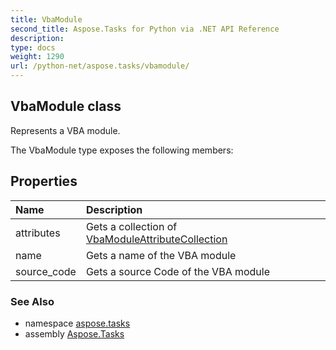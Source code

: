 ```yaml
---
title: VbaModule
second_title: Aspose.Tasks for Python via .NET API Reference
description: 
type: docs
weight: 1290
url: /python-net/aspose.tasks/vbamodule/
---
```


## VbaModule class

Represents a VBA module.

The VbaModule type exposes the following members:
## Properties
| Name | Description |
| :- | :- |
|attributes|Gets a collection of  [VbaModuleAttributeCollection](/tasks/python-net/aspose.tasks/vbamoduleattributecollection/)|
|name|Gets a name of the VBA module|
|source_code|Gets a source Code of the VBA module|

### See Also

* namespace [aspose.tasks](/tasks/python-net/aspose.tasks/)
* assembly [Aspose.Tasks](/tasks/python-net/)

